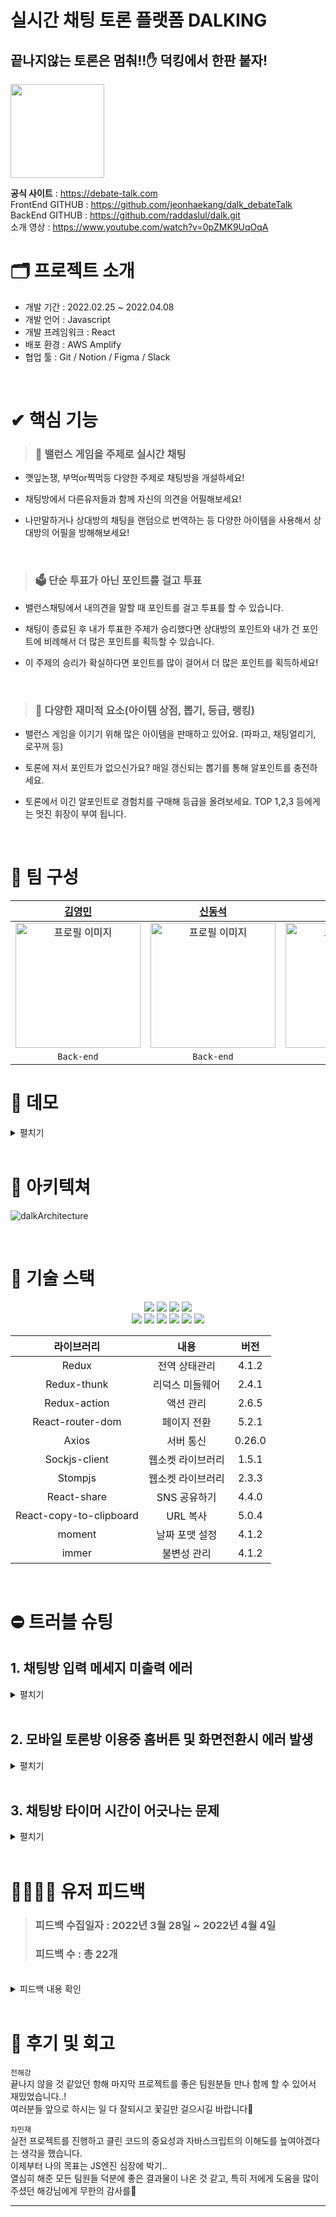 # 실시간 채팅 토론 플랫폼 DALKING
## 끝나지않는 토론은 멈춰!!✋ 덕킹에서 한판 붙자!

<img width="150" src="https://user-images.githubusercontent.com/73621658/161711654-dd92e728-7253-4d2f-b418-745cf0355ff5.png">

<b>공식 사이트</b> : https://debate-talk.com <br/>
FrontEnd GITHUB : https://github.com/jeonhaekang/dalk_debateTalk <br />
BackEnd GITHUB : https://github.com/raddaslul/dalk.git <br />
소개 영상 : https://www.youtube.com/watch?v=0pZMK9UqOqA <br />

# 🗂 프로젝트 소개

- 개발 기간 : 2022.02.25 ~ 2022.04.08
- 개발 언어 : Javascript
- 개발 프레임워크 : React
- 배포 환경 : AWS Amplify
- 협업 툴 : Git / Notion / Figma / Slack
  <br />


<br />

# ✔ 핵심 기능

> ### 💬 밸런스 게임을 주제로 실시간 채팅

- 깻잎논쟁, 부먹or찍먹등 다양한 주제로 채팅방을 개설하세요!
- 채팅방에서 다른유저들과 함께 자신의 의견을 어필해보세요!
- 나만말하거나 상대방의 채팅을 랜덤으로 번역하는 등 다양한 아이템을 사용해서
  상대방의 어필을 방해해보세요!

  <br/>
> ### 🗳 단순 투표가 아닌 포인트를 걸고 투표

- 밸런스채팅에서 내의견을 말할 때 포인트를 걸고 투표를 할 수 있습니다.
- 채팅이 종료된 후 내가 투표한 주제가 승리했다면 상대방의 포인트와 내가 건 포인트에
  비례해서 더 많은 포인트를 획득할 수 있습니다.
- 이 주제의 승리가 확실하다면 포인트를 많이 걸어서 더 많은 포인트를 획득하세요!

  <br/>
> ### 🎰 다양한 재미적 요소(아이템 상점, 뽑기, 등급, 랭킹)

- 밸런스 게임을 이기기 위해 많은 아이템을 판매하고 있어요. (파파고, 채팅얼리기, 로꾸꺼 등)
- 토론에 져서 포인트가 없으신가요? 매일 갱신되는 뽑기를 통해 알포인트를 충전하세요.
- 토론에서 이긴 알포인트로 경험치를 구매해 등급을 올려보세요.
  TOP 1,2,3 등에게는 멋진 휘장이 부여 됩니다.

  <br/>

# 👥 팀 구성

|                                                        [김영민](https://github.com/raddaslul)                                                        |                                                         [신동석](https://github.com/dss1222)                                                          |                                                         [현지훈](https://github.com/hyeonjh)                                                          |                                                       [전해강](https://github.com/jeonhaekang)                                                        |                                                        [차민재](https://github.com/letminjae)                                                         |                                                                       박다혜                                                                        |                                                                       이규리                                                                        |
| :--------------------------------------------------------------------------------------------------------------------------------------------------: | :---------------------------------------------------------------------------------------------------------------------------------------------------: | :---------------------------------------------------------------------------------------------------------------------------------------------------: | :---------------------------------------------------------------------------------------------------------------------------------------------------: | :---------------------------------------------------------------------------------------------------------------------------------------------------: | :-------------------------------------------------------------------------------------------------------------------------------------------------: | :-------------------------------------------------------------------------------------------------------------------------------------------------: |
| <img src="https://user-images.githubusercontent.com/96935557/160993263-a421e956-69d1-4973-ab65-2b0369f3e093.jpg" alt="프로필 이미지" width="200px"/> | <img src="https://user-images.githubusercontent.com/96935557/160993261-1f741cea-7483-45bc-ba5b-358b94e88c1e.png" alt="프로필 이미지" width="200px" /> | <img src="https://user-images.githubusercontent.com/96935557/160993257-885ee21a-33b9-423b-aa84-deb2ac783bc5.jpg" alt="프로필 이미지" width="200px" /> | <img src="https://user-images.githubusercontent.com/73621658/161737028-01579377-e7e5-4da6-8e7e-87ba5f820b0a.png" alt="프로필 이미지" width="200px" /> | <img src="https://user-images.githubusercontent.com/96935557/160993266-97fde786-4d9a-44f8-9add-2930b5dc7947.png" alt="프로필 이미지" width="200px" /> | <img width="200px" alt="프로필 이미지" src="https://user-images.githubusercontent.com/96935557/160994847-0d364594-19e4-41ea-b0b3-449ddc3d52a6.png"> | <img width="200px" alt="프로필 이미지" src="https://user-images.githubusercontent.com/96935557/160994828-fee4f002-2576-4be3-9a39-42f3e6ec3495.png"> |
|                                                                      `Back-end`                                                                      |                                                                      `Back-end`                                                                       |                                                                      `Front-end`                                                                      |                                                                      `Front-end`                                                                      |                                                                      `Front-end`                                                                      |                                                                     `Designer`                                                                      |                                                                     `Designer`                                                                      |

# 🎥 데모

<details>
    <summary>펼치기</summary>

|                                                                토론방 채팅                                                                 |                                                                밸런스 투표                                                                 |                                                                아이템 사용                                                                 |
| :----------------------------------------------------------------------------------------------------------------------------------------: | :----------------------------------------------------------------------------------------------------------------------------------------: | :----------------------------------------------------------------------------------------------------------------------------------------: |
| <img src="https://user-images.githubusercontent.com/96935557/161021106-6b6ca8b6-c14d-4a1b-95a9-185fca9e95fc.gif" alt="demo" width="80%" /> | <img src="https://user-images.githubusercontent.com/96935557/161022511-85b7ba71-68b1-41f8-9089-7fbb1422a636.gif" alt="demo" width="80%" /> | <img src="https://user-images.githubusercontent.com/96935557/161027809-a2c18e4c-7336-4119-888f-332bf22c2ca1.gif" alt="demo" width="80%" /> |

<br/>

|                                                       카테고리 별 토론, 결과방 조회                                                        |                                                             토론, 결과방 검색                                                              |                                                                결과방 통계                                                                 |
| :----------------------------------------------------------------------------------------------------------------------------------------: | :----------------------------------------------------------------------------------------------------------------------------------------: | :----------------------------------------------------------------------------------------------------------------------------------------: |
| <img src="https://user-images.githubusercontent.com/96935557/161029832-13ad234e-45c5-444e-bfab-b6408ab7cc9c.gif" alt="demo" width="80%" /> | <img src="https://user-images.githubusercontent.com/96935557/161034287-29677099-4849-4580-ad30-5982073fdb97.gif" alt="demo" width="80%" /> | <img src="https://user-images.githubusercontent.com/96935557/161034297-4519036f-4cea-45a2-9420-8cb5ff3a7f43.gif" alt="demo" width="80%" /> |

<br/>

|                                                                 전체 랭킹                                                                  |                                                               알포인트 상점                                                                |                                                               알포인트 뽑기                                                                |
| :----------------------------------------------------------------------------------------------------------------------------------------: | :----------------------------------------------------------------------------------------------------------------------------------------: | :----------------------------------------------------------------------------------------------------------------------------------------: |
| <img src="https://user-images.githubusercontent.com/96935557/161111439-16be1036-1328-45a1-8ca5-07102f59a2a8.gif" alt="demo" width="80%" /> | <img src="https://user-images.githubusercontent.com/96935557/161111417-04daff13-e4ce-4281-bff5-1941992756f5.gif" alt="demo" width="80%" /> | <img src="https://user-images.githubusercontent.com/96935557/161707106-808eaa4b-a272-4c83-a2cd-4cc278860329.gif" alt="demo" width="80%" /> |

<br/>

|                                                                 등급 안내                                                                  |                                                               댓글 등록&삭제                                                               |                                                               댓글 찬성&반대                                                               |
| :----------------------------------------------------------------------------------------------------------------------------------------: | :----------------------------------------------------------------------------------------------------------------------------------------: | :----------------------------------------------------------------------------------------------------------------------------------------: |
| <img src="https://user-images.githubusercontent.com/96935557/161114764-a8dbe498-c572-4114-b3e1-39233948910e.gif" alt="demo" width="80%" /> | <img src="https://user-images.githubusercontent.com/96935557/161114761-47ad8539-9527-43c2-8623-b8235d817517.gif" alt="demo" width="80%" /> | <img src="https://user-images.githubusercontent.com/96935557/161114755-e673d71d-c320-44ae-8244-f82c3fe17960.gif" alt="demo" width="80%" /> |

<br/>

|                                                          유저, 토론, 결과방 신고                                                           |                                                                무한 스크롤                                                                 |                                                                  공유하기                                                                  |
| :----------------------------------------------------------------------------------------------------------------------------------------: | :----------------------------------------------------------------------------------------------------------------------------------------: | :----------------------------------------------------------------------------------------------------------------------------------------: |
| <img src="https://user-images.githubusercontent.com/96935557/161129182-92fc399b-4ec6-428f-88be-9cda60d22d89.gif" alt="demo" width="80%" /> | <img src="https://user-images.githubusercontent.com/96935557/161129195-77e3cdd0-0e51-4f29-9037-8590cdc769b5.gif" alt="demo" width="80%" /> | <img src="https://user-images.githubusercontent.com/96935557/161129191-b829da82-d1cd-4dfe-9af2-2278958ea866.gif" alt="demo" width="80%" /> |

<br/>

|                                                                   온보딩                                                                   |                                                               관리자 페이지                                                                |                                                                  토론안내                                                                  |
| :----------------------------------------------------------------------------------------------------------------------------------------: | :----------------------------------------------------------------------------------------------------------------------------------------: | :----------------------------------------------------------------------------------------------------------------------------------------: |
| <img src="https://user-images.githubusercontent.com/96935557/161707100-14033822-ecd8-4e65-86d9-74168180d107.gif" alt="demo" width="80%" /> | <img src="https://user-images.githubusercontent.com/96935557/161707113-d1c4ba48-35b4-42ad-93f7-7c35b75def0f.gif" alt="demo" width="80%" /> | <img src="https://user-images.githubusercontent.com/96935557/161707079-1a3e499d-f3f8-4d7f-b4bf-cdbf8ecca800.gif" alt="demo" width="80%" /> |

</details>

<br />

# 🧩 아키텍쳐

![dalkArchitecture](https://user-images.githubusercontent.com/96935557/160998932-99d23bea-c77b-4cfb-9409-f6879eef7f4c.PNG)

<br />

# 🔨 기술 스택

 <div align="center">
 <img src="https://img.shields.io/badge/HTML5-E34F26?style=flat-square&logo=HTML5&logoColor=white"/>
 <img src="https://img.shields.io/badge/CSS3-1572B6?style=flat-square&logo=CSS3&logoColor=white"/>
 <img src="https://img.shields.io/badge/Sass-CC6699?style=flat-square&logo=Sass&logoColor=white"/>
 <img src="https://img.shields.io/badge/styled-components-DB7093?style=flat-square&logo=styled-components&logoColor=white"/> <br/>
 <img src="https://img.shields.io/badge/JavaScript-F7DF1E?style=flat-square&logo=JavaScript&logoColor=white"/>
 <img src="https://img.shields.io/badge/React-61DAFB?style=flat-square&logo=React&logoColor=white"/>
 <img src="https://img.shields.io/badge/React-764ABC?style=flat-square&logo=Redux&logoColor=white"/>
 <img src="https://img.shields.io/badge/React-FF9900?style=flat-square&logo=AWSAmplify&logoColor=white"/>
 <img src="https://img.shields.io/badge/SOCKJS-blueviolet?style=flat-square&logoColor=white"/>
 <img src="https://img.shields.io/badge/STOMP-black?style=flat-square&logoColor=white"/>

<br/>

|라이브러리|내용|버전|
|:---:|:---:|:---:|
|Redux|전역 상태관리|4.1.2|
|Redux-thunk|리덕스 미들웨어|2.4.1|
|Redux-action|액션 관리|2.6.5|
|React-router-dom|페이지 전환|5.2.1|
|Axios|서버 통신|0.26.0|
|Sockjs-client|웹소켓 라이브러리|1.5.1|
|Stompjs|웹소켓 라이브러리|2.3.3|
|React-share|SNS 공유하기|4.4.0|
|React-copy-to-clipboard|URL 복사|5.0.4|
|moment|날짜 포맷 설정|4.1.2|
|immer|불변성 관리|4.1.2|
</div>
<br />

# ⛔️ 트러블 슈팅

## 1. 채팅방 입력 메세지 미출력 에러
<details>
  <summary>펼치기</summary>

  <div align="center">
  <img width="50%" src="https://s3.us-west-2.amazonaws.com/secure.notion-static.com/cc49ae3f-6c58-484d-9f4f-35f50ced3db7/%E1%84%89%E1%85%B3%E1%84%8F%E1%85%B3%E1%84%85%E1%85%B5%E1%86%AB%E1%84%89%E1%85%A3%E1%86%BA_2022-03-28_%E1%84%8B%E1%85%A9%E1%84%92%E1%85%AE_7.34.20.png?X-Amz-Algorithm=AWS4-HMAC-SHA256&X-Amz-Content-Sha256=UNSIGNED-PAYLOAD&X-Amz-Credential=AKIAT73L2G45EIPT3X45%2F20220405%2Fus-west-2%2Fs3%2Faws4_request&X-Amz-Date=20220405T090713Z&X-Amz-Expires=86400&X-Amz-Signature=46fa62b81c40c85b0dcf70da2b421dd9c01bd7e0703d09f6e886ae4ce9474468&X-Amz-SignedHeaders=host&response-content-disposition=filename%20%3D%22%25E1%2584%2589%25E1%2585%25B3%25E1%2584%258F%25E1%2585%25B3%25E1%2584%2585%25E1%2585%25B5%25E1%2586%25AB%25E1%2584%2589%25E1%2585%25A3%25E1%2586%25BA%25202022-03-28%2520%25E1%2584%258B%25E1%2585%25A9%25E1%2584%2592%25E1%2585%25AE%25207.34.20.png%22&x-id=GetObject"></div>
  <br/>
  저희 채팅방은 유저가 채팅방에 입장 시 위 사진처럼 입장 메세지가 나오는데<br/>
  이 입장 메세지와 함께 서버에서 어떤 아이템을 어떤 유저가 발동 중인지 정보 받아 입장 유저의 상태를 업데이트 합니다

  <br/>

  > ### 1. 에러 현상
  * 채팅방 입장시 본인은 본인의 입장 메세지를 받지 못함 (정말 간헐적으로 메세지를 출력)

  * 다른 유저들은 신규 유저의 입장 메세지를 잘 받아서 출력함

  * 입장 메세지를 수신하지 못하기 때문에, 신규 유저의 아이템 사용이 불가능

  <br/>
  
  > ### 2. 에러 해결 과정

  * 해당 에러는 DB를 변경하면서 발생하였고, 본인은 메세지를 받지 못하나 다른 유저들은 메세지를 성공적으로           수신하였습니다.<br/><br/>
    일단 정말 간헐적으로 입장 메세지가 출력되는 것을 바탕으로 생각해 봤을 때,<br/><br/>
    클라이언트에서 <b>구독 요청을 보내고 구독이 완료되기 전에 서버에서 입장 메세지를 보내주어</b> 신규 유저는 메세지를 받지 못하고,<br/>
    원래 채팅을 하던 유저들은 메세지를 정상적으로 받고 있는 것이라 생각하여<br/><br/>
    백엔드에 subscribe신호를 받고 3초 후에 메세지를 보내달라고 요청하였습니다.

    <img src="https://s3.us-west-2.amazonaws.com/secure.notion-static.com/42042483-6cdb-407e-9245-501b03b31db0/Untitled.png?X-Amz-Algorithm=AWS4-HMAC-SHA256&X-Amz-Content-Sha256=UNSIGNED-PAYLOAD&X-Amz-Credential=AKIAT73L2G45EIPT3X45%2F20220405%2Fus-west-2%2Fs3%2Faws4_request&X-Amz-Date=20220405T091323Z&X-Amz-Expires=86400&X-Amz-Signature=8b7c7be716bd2433e329074e7d9e22e0d2530db4194d4be5a97b96e58d7b3641&X-Amz-SignedHeaders=host&response-content-disposition=filename%20%3D%22Untitled.png%22&x-id=GetObject"/>
    Thread.sleep으로 딜레이를 준 백엔드 코드<br/><br/>
    이렇게 3초 딜레이를 주니 정상적으로 잘 메세지를 수신할 수 있었습니다.<br/><br/>

  > ### 3.해결 코드

  *  딜레이를 주면 정상적으로 작동은 하지만 사용자의 네트워크 상태에 따라 해당 딜레이 시간 동안 구독이  완료되지 않을 가능성 등 여러 가지 문제가 있고 스마트하지 못하다고 생각했습니다. <br/><br/>
    따라서 프론트에서 <b>구독요청 후 구독이 완료되었는지 검사</b> 후 구독이 완료되면 백엔드에 신호를 보내주었습니다.
      <label >
      ```javascript
      const EnterMessage = () => {
        setTimeout(() => {
          if (client.subscriptions["sub-0"]) {
            client.send(
                "/pub/chat/enter",
                headers,
                JSON.stringify({ type: "ENTER", roomId: roomId }));
            return;
          }
          EnterMessage();
        }, 100);
      };

      const connectCallback = () => {
        // 연결 성공시 호출함수
        client.subscribe(`/sub/chat/${roomId}`, subCallback, headers);
        EnterMessage();
      };
      ```
      </label>
      생각한 방법은 이러했습니다.

      연결에  성공하면 subscribe를 하고 EnterMessage메소드를 실행시킵니다.

      EnterMessage메소드 setTimeout를 이용하였고, **client의 구독 상태를 체크**하여 구독이 완료되었으면 서버에 완료 신호를 보내고,
      구독이 안되었으면 재귀 함수 형태로 다시 EnterMessage메소드를 실행시켜 주었습니다.<br/><br/>
</details>

<br/>

## 2. 모바일 토론방 이용중 홈버튼 및 화면전환시 에러 발생
<details>
  <summary>펼치기</summary>
    
서비스를 배포하고 실제 유저들이 사용중에 발견한 에러입니다😰<br/>
기존에는 컴포넌트가 언마운트 될 때, beforeunload 이벤트를 이용해 브라우저가 새로고침 될 때, 닫힐 때
disconnect신호를 서버에 전달하였으나, 모바일 환경에서 다시 문제가 발생하였습니다.

<br/>

> ### 1. 에러 현상

* 모바일 환경에서 탭 이동, 홈버튼, 화면 전환 버튼 클릭 시, 해당 채팅방이 종료될 때까지 유저가 다시 채팅방에 입장할 수 없는 심각한 오류를 발견하였습니다.

  ```javascript
  React.useEffect(() => {
    window.addEventListener("beforeunload", (e) => {
      client.disconnect(() => client.unsubscribe("sub-0"), headers);
    }); // 브라우저를 새로고침 하거나 종료하면 disconnect신호 보냄

    return () => {
      client.disconnect(() => client.unsubscribe("sub-0"), headers);
    };
  }, []);
  ```

  기존에 사용하던 disconnect코드<br/><br/>

> ### 2. 원인

* 서버에서 동일한 유저의 채팅방 다중 입장을 차단하고 있기 때문에, 탭 이동, 홈버튼, 화면 전환 버튼 클릭 시 서버
disconnect 미작동으로 인해 해당 유저가 채팅방에 남아있는걸로 인식되었습니다.<br/><br/>

> ### 3. 해결코드
* visibilitychange 이벤트를 연결해 현재 화면이 보이고 있는지 visibleHendler함수를 만들어 판단 후 disconnect신호를 서버에 보내줌

  ```javascript
  React.useEffect(() => {
    window.addEventListener("beforeunload", (e) => {
      client.disconnect(() => client.unsubscribe("sub-0"), headers);
    }); // 브라우저를 새로고침 하거나 종료하면 disconnect신호 보냄

    window.addEventListener("visibilitychange", visibleHendler);
    // 모바일 환경에서 탭 전환이나 화면 전환시 disconnect신호를 보내지 못해 발생하는 오류 해결을 위해 사용

    return () => {
      client.disconnect(() => client.unsubscribe("sub-0"), headers);
      window.removeEventListener("visibilitychange", visibleHendler);
    };
  }, [messageLoaded]);

  const visibleHendler = (e) => {
    const state = document.visibilityState === "hidden"; // 화면에 안보이면
    const mobile = mobileCheck(); // 모바일인지 체크

    // 모바일에서 화면전환이 이루어질 경우 실행
    if (state && mobile) {
      client.disconnect(() => client.unsubscribe("sub-0"), headers);
      history.replace("/");
      dispatch(
        alertAction.open({
          type: "confirm",
          message: "채팅방에 다시 입장하시겠습니까?",
          action: () => history.push("/chatroom/" + roomId),
        })
      );
    }
  };
  ```
  <br/>
</details>

<br/>

## 3. 채팅방 타이머 시간이 어긋나는 문제
<details>
  <summary>펼치기</summary>
최초 채팅방 타이머는 서버로 부터 남은 시간을 받아 setInterval을 사용해 1초씩 빼주었습니다.
하지만 이런 방식은 여러가지 문제가 발생하였습니다.

<br/>

  > ### 원인
  * setInterval이 1초마다 실행된다는 보장성이 없다.
  * alert, confirm등 브라우저가 멈추면 타이머도 멈춰 시간이 어긋난다

  <br/>

  > ### 해결
  * 일단 alert이나 confirm이 브라우저를 멈춘다면 사용하지 않으면 된다고 생각하여,<br/>직접 redux와 portal을 이용해 만들어 사용하였습니다.<br/><br/>
  그리고 서버로부터 채팅방의 종료예정시간을 받아 현재 시간과 비교하며 얼마나 남았는지 계산, useInterval커스텀 훅을 사용하여 1초마다 정보를 갱신해주었습니다.

    ```javascript
    const CountDownTimer = (props) => {
      const dispatch = useDispatch();

      const end = new Date(props.endAt.replaceAll("-", "/")); // 해당 채팅방 종료 시간
      const now = new Date(); // 현재 시간

      const [time, setTime] = useState((end - now) / 1000 + 1);

      useInterval(() => setTime((end - now) / 1000), time);

      useEffect(() => {
        if (time <= 0) {
          history.push("/");
          dispatch(
            alertAction.open({
              message: "토론이 종료되었습니다.",
            })
          );
          return;
        }
      }, [time]);

      // 분이랑 초로 변경
      const minutes = Math.floor(time / 60);
      const seconds = Math.floor(time % 60);

      return (
        <Timer restTime={time < 60 && true}>
          <Minutes>{minutes.toString().padStart(2, "0")}</Minutes> :
          <Seconds>{seconds.toString().padStart(2, "0")}</Seconds>
        </Timer>
      );
    };
    ```
    https://haekang.notion.site/setInterval-useInterval-d62a416e2db147c48ef5304de44a23f3

<br />
</details>

<br/>

# 👨‍👨‍👦‍👦 유저 피드백

>  ### 피드백 수집일자 : 2022년 3월 28일 ~ 2022년 4월 4일 <br />
>  ### 피드백 수 : 총 22개

<br />

<details>
  <summary>피드백 내용 확인</summary>

- 긍정적인 피드백
  - 채팅에서 논리로 이겨버리고 받은 포인트로 랩업해서 랭킹 1등했어요!
  - 행운뽑기 기능이 신박하고 도박요소가 있어서 재밌었습니다 ㅎㅎ 그리고 아이템 구매하는 창에서 하나씩 어떤 기능인지 설명해줘서 좋았어요 1조 분들 너무너무 고생하셨습니다.
  - DALK를 프로젝트를 준비하며, A가 좋을까 B가 더 나은 것은 아닐까. 가장 많이 고민하고 또 토론한 분들이 운영진 분들이시겠다는 생각이 들었습니다. 정말 수고 많으셨고, 앞으로 나아가실 길도 진심으로 응원하겠습니다. 모두 건강 잘 챙겨가면서 하시길 바라며.. 좋은 서비스 만들어주셔서 감사합니다🙆‍♀️
  - 아이디어 좋은거 같아요 사용자가 많아지면 더재밌게 채팅할 수있을 거같아요! 번창하시길 바랄게요!
    
    <br />

- 개선에 대한 피드백
    > 다양한 기능을 써보고 싶어도 어디에 어떤 기능이 있는지 모르겠어요. 
    
    - 사용자의 이용률과 경험만족도를 끌어올리기 위해 투표창 인식을 위한 UI 개선을 진행, <br />
    처음 방문한 사용자들을 위해 메인배너에 사용방법창으로 갈 수 있는 캐러셀을 추가

        |배너 캐러셀|투표창 초기 펼침|
        |:-:|:-:|
        |<img src ="https://user-images.githubusercontent.com/96935557/161725645-2e16ebae-b03d-4bf4-aeed-06603f7097be.png">|<img src ="https://user-images.githubusercontent.com/96935557/161725952-1705eddd-21d9-4d5b-a32d-960f4ee81f6d.png">|


        <br />
        <br />
    > 아이폰 모바일 화면은 뷰가 깨져 보여요.
    
    -  리사이즈 Event를 통해 화면크기를 실시간 계산 후 적용하는 과정을 통해서 모든 모바일 뷰 화면을 깨짐없이 개선 <br />

        ```Javascript
        const MobileFrame = ({ children }) => {
          const handleResize = () => {
            const vh = window.innerHeight * 0.01;
            document.documentElement.style.setProperty("--vh", `${vh}px`);
          };

          useEffect(() => {
            handleResize();
            window.addEventListener("resize", handleResize);

            return () => window.removeEventListener("resize", handleResize);
          }, []);

          return (
            <MobileContainer>
            <MobileWrap id="globalPortal">
                <MobileContent>{children}</MobileContent>
            </MobileWrap>
            </MobileContainer>
          );
        };
        ```

        <br />
    > 채팅방이 너무 좁아서 한눈에 토론내용을 보기 어려워요.
    - 헤더를 통합하여 채팅창을 넓게 만들어 사용자들의 불편사항 개선

        |개선 전|개선 후|
        |:-:|:-:|
        |<img src="https://user-images.githubusercontent.com/96935557/161725088-df287b72-2cd5-4724-842d-22b6ed015591.png">|<img src="https://user-images.githubusercontent.com/96935557/161725389-8c3cc822-1549-4bc2-b8bd-dfd474b7e2cf.png">|
</details>

<br />

# 🤝 후기 및 회고

<code>전해강</code> <br />
끝나지 않을 것 같았던 항해 마지막 프로젝트를 좋은 팀원분들 만나 함께 할 수 있어서 재밌었습니다..! <br />
여러분들 앞으로 하시는 일 다 잘되시고 꽃길만 걸으시길 바랍니다🌸

<code>차민재</code> <br />
실전 프로젝트를 진행하고 클린 코드의 중요성과 자바스크립트의 이해도를 높여야겠다는 생각을 했습니다. <br />
이제부터 나의 목표는 JS엔진 심장에 박기.. <br />
열심히 해준 모든 팀원들 덕분에 좋은 결과물이 나온 것 같고, 특히 저에게 도움을 많이 주셨던 해강님에게 무한의 감사를🙏

---
